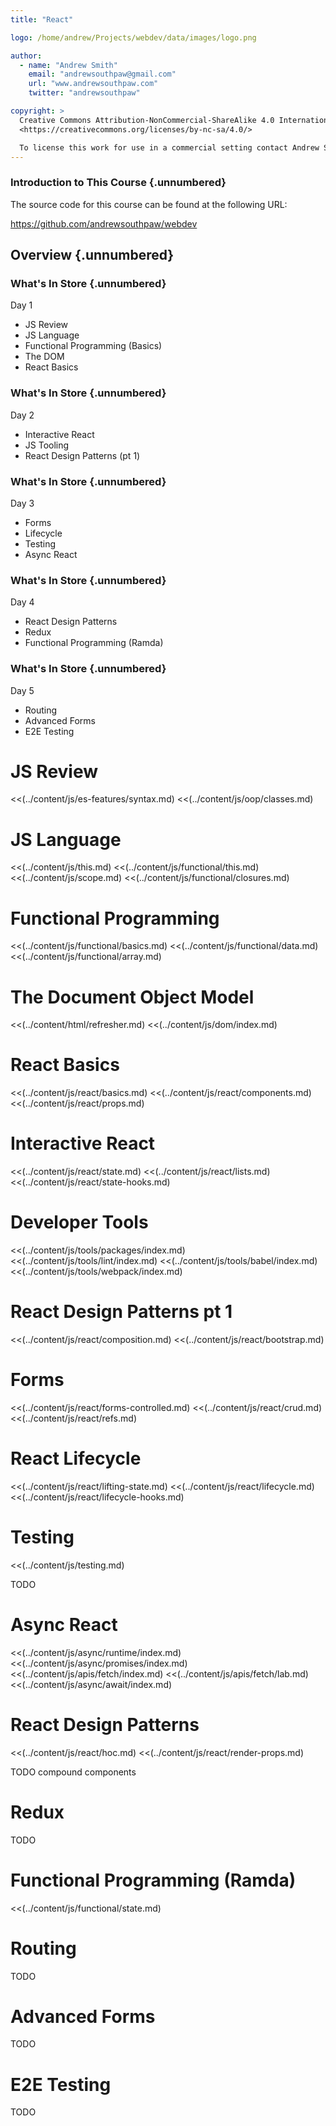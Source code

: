 ```yaml
---
title: "React"

logo: /home/andrew/Projects/webdev/data/images/logo.png

author:
  - name: "Andrew Smith"
    email: "andrewsouthpaw@gmail.com"
    url: "www.andrewsouthpaw.com"
    twitter: "andrewsouthpaw"

copyright: >
  Creative Commons Attribution-NonCommercial-ShareAlike 4.0 International Public License:
  <https://creativecommons.org/licenses/by-nc-sa/4.0/>

  To license this work for use in a commercial setting contact Andrew Smith
---
```


### Introduction to This Course {.unnumbered}

The source code for this course can be found at the following URL:

<https://github.com/andrewsouthpaw/webdev>

## Overview {.unnumbered}

### What's In Store {.unnumbered}

Day 1

* JS Review
* JS Language
* Functional Programming (Basics)
* The DOM
* React Basics

### What's In Store {.unnumbered}

Day 2

* Interactive React
* JS Tooling
* React Design Patterns (pt 1)

### What's In Store {.unnumbered}

Day 3

* Forms
* Lifecycle
* Testing
* Async React

### What's In Store {.unnumbered}

Day 4

* React Design Patterns
* Redux
* Functional Programming (Ramda)

### What's In Store {.unnumbered}

Day 5

* Routing
* Advanced Forms
* E2E Testing

# JS Review

<<(../content/js/es-features/syntax.md)
<<(../content/js/oop/classes.md)

# JS Language

<<(../content/js/this.md)
<<(../content/js/functional/this.md)
<<(../content/js/scope.md)
<<(../content/js/functional/closures.md)

# Functional Programming

<<(../content/js/functional/basics.md)
<<(../content/js/functional/data.md)
<<(../content/js/functional/array.md)

# The Document Object Model

<<(../content/html/refresher.md)
<<(../content/js/dom/index.md)

# React Basics

<<(../content/js/react/basics.md)
<<(../content/js/react/components.md)
<<(../content/js/react/props.md)

# Interactive React

<<(../content/js/react/state.md)
<<(../content/js/react/lists.md)
<<(../content/js/react/state-hooks.md)

# Developer Tools

<<(../content/js/tools/packages/index.md)
<<(../content/js/tools/lint/index.md)
<<(../content/js/tools/babel/index.md)
<<(../content/js/tools/webpack/index.md)

# React Design Patterns pt 1

<<(../content/js/react/composition.md)
<<(../content/js/react/bootstrap.md)

# Forms

<<(../content/js/react/forms-controlled.md)
<<(../content/js/react/crud.md)
<<(../content/js/react/refs.md)

# React Lifecycle

<<(../content/js/react/lifting-state.md)
<<(../content/js/react/lifecycle.md)
<<(../content/js/react/lifecycle-hooks.md)

# Testing

<<(../content/js/testing.md)

TODO

# Async React

<<(../content/js/async/runtime/index.md)
<<(../content/js/async/promises/index.md)
<<(../content/js/apis/fetch/index.md)
<<(../content/js/apis/fetch/lab.md)
<<(../content/js/async/await/index.md)

# React Design Patterns

<<(../content/js/react/hoc.md)
<<(../content/js/react/render-props.md)

TODO compound components

# Redux

TODO

# Functional Programming (Ramda)

<<(../content/js/functional/state.md)

# Routing

TODO

# Advanced Forms

TODO

# E2E Testing

TODO
